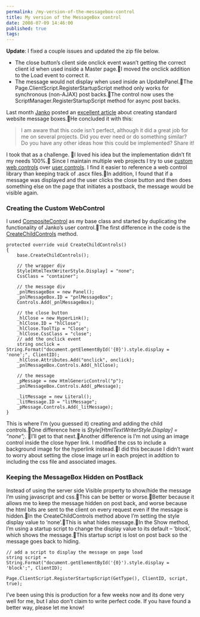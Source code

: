 ```yaml
---
permalink: /my-version-of-the-messagebox-control
title: My version of the MessageBox control
date: 2008-07-09 14:46:00
published: true
tags: 
---
```



**Update**: I fixed a couple issues and updated the zip file below.

- The close button’s client side onclick event wasn’t getting the correct client id when used inside a Master page.I moved the onclick addition to the Load event to correct it.
- The message would not display when used inside an UpdatePanel.The Page.ClientScript.RegisterStartupScript method only works for synchronous (non-AJAX) post backs.The control now uses the ScriptManager.RegisterStartupScript method for async post backs.

Last month [Janko](http://www.jankoatwarpspeed.com) posted an [excellent article](http://www.jankoatwarpspeed.com/post/2008/05/28/Create-MessageBox-user-control-using-ASPNET-and-CSS.aspx) about creating standard website message boxes.He concluded it with this:

> I am aware that this code isn’t perfect, although it did a great job for me on several projects. Did you ever need or do something similar? Do you have any other ideas how this could be implemented? Share it!

I took that as a challenge. I loved his idea but the implementation didn’t fit my needs 100%. Since I maintain multiple web projects I try to use [custom web controls](http://msdn.microsoft.com/en-us/library/yhzc935f.aspx) over [user controls](http://msdn.microsoft.com/en-us/library/3457w616.aspx). I find it easier to reference a web control library than keeping track of .ascx files.In addition, I found that if a message was displayed and the user clicks the close button and then does something else on the page that initiates a postback, the message would be visible again.

### Creating the Custom WebControl

I used [CompositeControl](http://msdn.microsoft.com/en-us/library/system.web.ui.webcontrols.compositecontrol.aspx) as my base class and started by duplicating the functionality of Janko’s user control.The first difference in the code is the [CreateChildControls](http://msdn.microsoft.com/en-us/library/system.web.ui.control.createchildcontrols.aspx) method.

    protected override void CreateChildControls()
    {
        base.CreateChildControls();

        // the wrapper div
        Style[HtmlTextWriterStyle.Display] = "none";
        CssClass = "container";

        // the message div
        _pnlMessageBox = new Panel();
        _pnlMessageBox.ID = "pnlMessageBox";
        Controls.Add(_pnlMessageBox);

        // the close button
        _hlClose = new HyperLink();
        _hlClose.ID = "hlClose";
        _hlClose.ToolTip = "Close";
        _hlClose.CssClass = "close";
        // add the onclick event
        string onclick = String.Format("document.getElementById('{0}').style.display = 'none';", ClientID);
        _hlClose.Attributes.Add("onclick", onclick);
        _pnlMessageBox.Controls.Add(_hlClose);

        // the message
        _pMessage = new HtmlGenericControl("p");
        _pnlMessageBox.Controls.Add(_pMessage);

        _litMessage = new Literal();
        _litMessage.ID = "litMessage";
        _pMessage.Controls.Add(_litMessage);
    }

This is where I’m (you guessed it) creating and adding the child controls.One difference here is *Style[HtmlTextWriterStyle.Display] = “none”;*. I’ll get to that next.Another difference is I’m not using an image control inside the close hyper link. I modified the css to include a background image for the hyperlink instead.I did this because I didn’t want to worry about setting the close image url in each project in addtion to including the css file and associated images.

### Keeping the MessageBox Hidden on PostBack

Instead of using the server side Visible property to show/hide the message I’m using javascript and css.This can be better or worse.Better because it allows me to keep the message hidden on post back, and worse because the html bits are sent to the client on every request even if the message is hidden.In the CreateChildControls method above I’m setting the style display value to ‘none’.This is what hides message.In the Show method, I’m using a startup script to change the display value to its default – ‘block’, which shows the message.This startup script is lost on post back so the message goes back to hiding.

    // add a script to display the message on page load
    string script = String.Format("document.getElementById('{0}').style.display = 'block';", ClientID);

    Page.ClientScript.RegisterStartupScript(GetType(), ClientID, script, true);

I’ve been using this is production for a few weeks now and its done very well for me, but I also don’t claim to write perfect code. If you have found a better way, please let me know!


